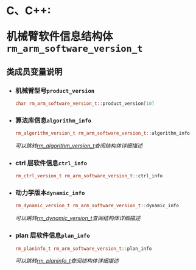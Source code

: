 # <p class="hidden">C、C++: </p>机械臂软件信息结构体`rm_arm_software_version_t`

## 类成员变量说明

- ### 机械臂型号`product_version`

    ```C++
    char rm_arm_software_version_t::product_version[10]
    ```

- ### 算法库信息`algorithm_info`

    ```C++
    rm_algorithm_version_t rm_arm_software_version_t::algorithm_info
    ```

    *可以跳转[rm_algorithm_version_t](../struct/algorithmVersion)查阅结构体详细描述*

- ### ctrl 层软件信息`ctrl_info`

    ```C++
    rm_ctrl_version_t rm_arm_software_version_t::ctrl_info
    ```

- ### 动力学版本`dynamic_info`

    ```C++
    rm_dynamic_version_t rm_arm_software_version_t::dynamic_info
    ```

    *可以跳转[rm_dynamic_version_t](../struct/dynamicVersion)查阅结构体详细描述*

- ### plan 层软件信息`plan_info`

    ```C++
    rm_planinfo_t rm_arm_software_version_t::plan_info
    ```

    *可以跳转[rm_planinfo_t](../struct/planinfo)查阅结构体详细描述*